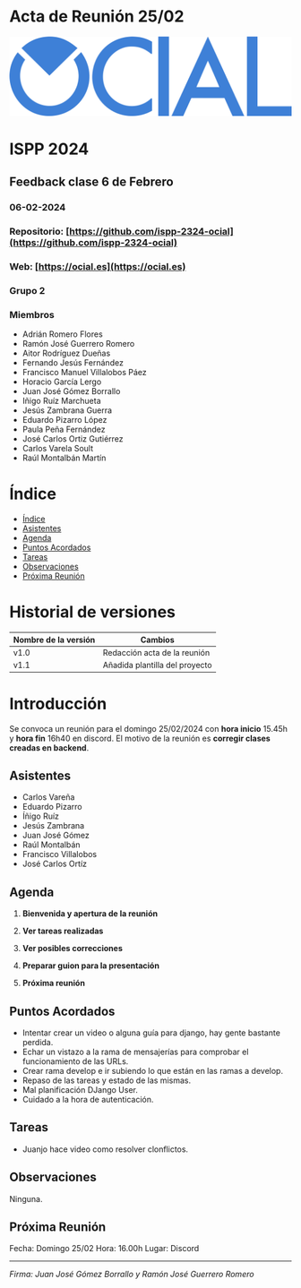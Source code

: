 # Acta de Reunión 25/02

<MDXLayout>
  <img src="https://github.com/ispp-2324-ocial/KB/blob/main/assets/Texto_Ocial.png?raw=true" alt="Texto_Ocial" className="img-centered img-custom-height" />
</MDXLayout>

# ISPP 2024

## Feedback clase 6 de Febrero

### 06-02-2024

### Repositorio: [https://github.com/ispp-2324-ocial](https://github.com/ispp-2324-ocial)

### Web: [https://ocial.es](https://ocial.es)

### Grupo 2

### Miembros 

- Adrián Romero Flores
- Ramón José Guerrero Romero
- Aitor Rodríguez Dueñas
- Fernando Jesús Fernández
- Francisco Manuel Villalobos Páez
- Horacio García Lergo
- Juan José Gómez Borrallo
- Iñigo Ruíz Marchueta
- Jesús Zambrana Guerra
- Eduardo Pizarro López
- Paula Peña Fernández
- José Carlos Ortiz Gutiérrez
- Carlos Varela Soult
- Raúl Montalbán Martín

# Índice

- [Índice](#índice)
- [Asistentes](#Asistentes)
- [Agenda](#Agenda)
- [Puntos Acordados](#puntos-acordados)
- [Tareas](#tareas)
- [Observaciones](#Observaciones)
- [Próxima Reunión](#próxima-reunión)

# Historial de versiones
| Nombre de la versión | Cambios |
|-------------------------|-------------------------|
| v1.0 | Redacción acta de la reunión|
| v1.1 | Añadida plantilla del proyecto |

# Introducción

Se convoca un reunión para el domingo 25/02/2024 con **hora inicio** 15.45h y **hora fin** 16h40 en discord. El motivo de la reunión es **corregir clases creadas en backend**.

## Asistentes

- Carlos Vareña
- Eduardo Pizarro
- Íñigo Ruíz
- Jesús Zambrana
- Juan José Gómez
- Raúl Montalbán
- Francisco Villalobos
- José Carlos Ortíz

## Agenda 

1. **Bienvenida y apertura de la reunión** 

2. **Ver tareas realizadas** 

3. **Ver posibles correcciones** 

4. **Preparar guion para la presentación** 

5. **Próxima reunión** 

 
## Puntos Acordados 

- Intentar crear un video o alguna guía para django, hay gente bastante perdida.
- Echar un vistazo a la rama de mensajerías para comprobar el funcionamiento de las URLs.
- Crear rama develop e ir subiendo lo que están en las ramas a develop.
- Repaso de las tareas y estado de las mismas.
- Mal planificación DJango User.
- Cuidado a la hora de autenticación.

## Tareas

- Juanjo hace video como resolver clonflictos.
## Observaciones 
Ninguna.


## Próxima Reunión 
Fecha: Domingo 25/02
Hora:  16.00h
Lugar: Discord 

--- 
 
*Firma: Juan José Gómez Borrallo y Ramón José Guerrero Romero* 